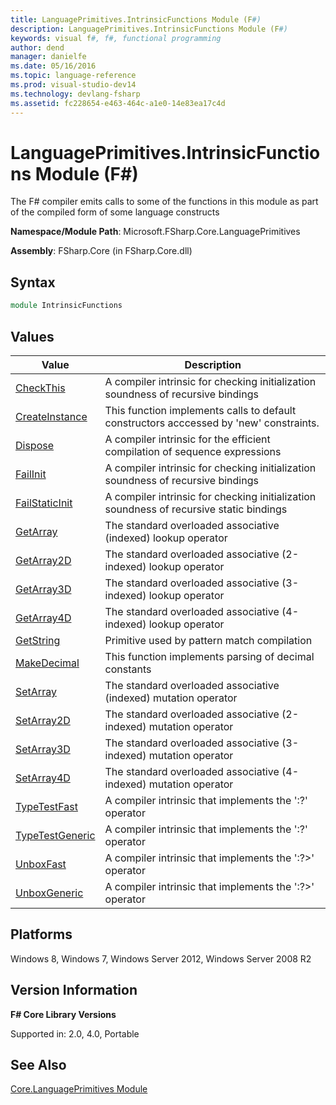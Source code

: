 ```yaml
---
title: LanguagePrimitives.IntrinsicFunctions Module (F#)
description: LanguagePrimitives.IntrinsicFunctions Module (F#)
keywords: visual f#, f#, functional programming
author: dend
manager: danielfe
ms.date: 05/16/2016
ms.topic: language-reference
ms.prod: visual-studio-dev14
ms.technology: devlang-fsharp
ms.assetid: fc228654-e463-464c-a1e0-14e83ea17c4d 
---
```


# LanguagePrimitives.IntrinsicFunctions Module (F#)

The F# compiler emits calls to some of the functions in this module as part of the compiled form of some language constructs

**Namespace/Module Path**: Microsoft.FSharp.Core.LanguagePrimitives

**Assembly**: FSharp.Core (in FSharp.Core.dll)


## Syntax

```fsharp
module IntrinsicFunctions
```

## Values


|Value|Description|
|-----|-----------|
|[CheckThis](https://msdn.microsoft.com/library/3f696af0-f912-48fb-8122-51e306e074c2)|A compiler intrinsic for checking initialization soundness of recursive bindings|
|[CreateInstance](https://msdn.microsoft.com/library/3ba3445c-8522-438e-915d-101ad98ba5f1)|This function implements calls to default constructors acccessed by 'new' constraints.|
|[Dispose](https://msdn.microsoft.com/library/dd267de8-2699-440b-afe9-a2bda5986e91)|A compiler intrinsic for the efficient compilation of sequence expressions|
|[FailInit](https://msdn.microsoft.com/library/5fb4fb47-ed7b-4166-a268-ba12e6bc28ca)|A compiler intrinsic for checking initialization soundness of recursive bindings|
|[FailStaticInit](https://msdn.microsoft.com/library/75a58d95-4243-4623-8dc4-bb5006a1a3bc)|A compiler intrinsic for checking initialization soundness of recursive static bindings|
|[GetArray](https://msdn.microsoft.com/library/24a0af79-d0f8-4214-a0cf-282e07b9963c)|The standard overloaded associative (indexed) lookup operator|
|[GetArray2D](https://msdn.microsoft.com/library/b9240f85-84b4-4586-8da6-ac9251528416)|The standard overloaded associative (2-indexed) lookup operator|
|[GetArray3D](https://msdn.microsoft.com/library/e3d39923-e6f1-4a14-8dfc-afc15f1b89da)|The standard overloaded associative (3-indexed) lookup operator|
|[GetArray4D](https://msdn.microsoft.com/library/14e4a558-3b97-48b1-ba3b-a50895a8531c)|The standard overloaded associative (4-indexed) lookup operator|
|[GetString](https://msdn.microsoft.com/library/745ac5ac-c4fe-4009-9bac-90b8d41117ae)|Primitive used by pattern match compilation|
|[MakeDecimal](https://msdn.microsoft.com/library/af62eb6c-02c7-487f-bd8d-2ab15c620854)|This function implements parsing of decimal constants|
|[SetArray](https://msdn.microsoft.com/library/f7904de2-c969-4314-a5ad-a2e3fed17a4a)|The standard overloaded associative (indexed) mutation operator|
|[SetArray2D](https://msdn.microsoft.com/library/fa4f965b-abe3-44ad-9244-0d47c3858292)|The standard overloaded associative (2-indexed) mutation operator|
|[SetArray3D](https://msdn.microsoft.com/library/bc3cc1f1-9a89-4d85-aa42-ab7d1a8b0aed)|The standard overloaded associative (3-indexed) mutation operator|
|[SetArray4D](https://msdn.microsoft.com/library/20f10348-37d2-43c2-ab77-81dfd6745494)|The standard overloaded associative (4-indexed) mutation operator|
|[TypeTestFast](https://msdn.microsoft.com/library/e04d5e7e-4133-48bb-82ff-9fc184b72688)|A compiler intrinsic that implements the ':?' operator|
|[TypeTestGeneric](https://msdn.microsoft.com/library/b1428f64-90cf-44f2-ad44-d88c7c8d3c4c)|A compiler intrinsic that implements the ':?' operator|
|[UnboxFast](https://msdn.microsoft.com/library/d8f72f03-395b-4ca7-89ad-55def72ecb75)|A compiler intrinsic that implements the ':?&gt;' operator|
|[UnboxGeneric](https://msdn.microsoft.com/library/20313588-557f-4892-ac30-7336b33a5d28)|A compiler intrinsic that implements the ':?&gt;' operator|

## Platforms
Windows 8, Windows 7, Windows Server 2012, Windows Server 2008 R2


## Version Information
**F# Core Library Versions**

Supported in: 2.0, 4.0, Portable

## See Also
[Core.LanguagePrimitives Module](Core.LanguagePrimitives-Module-%5BFSharp%5D.md)